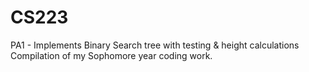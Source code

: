 # CS223
PA1 - Implements Binary Search tree with testing & height calculations
Compilation of my Sophomore year coding work.
